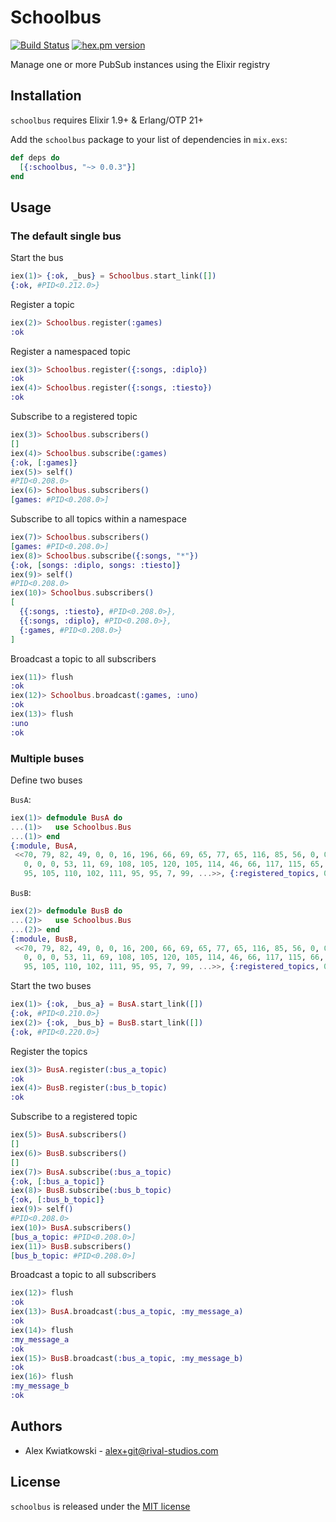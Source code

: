 # Schoolbus
[![Build Status](https://github.com/rupurt/schoolbus/workflows/test/badge.svg?branch=main)](https://github.com/rupurt/schoolbus/actions?query=workflow%3Atest)
[![hex.pm version](https://img.shields.io/hexpm/v/schoolbus.svg?style=flat)](https://hex.pm/packages/schoolbus)

Manage one or more PubSub instances using the Elixir registry

## Installation

`schoolbus` requires Elixir 1.9+ & Erlang/OTP 21+

Add the `schoolbus` package to your list of dependencies in `mix.exs`:

```elixir
def deps do
  [{:schoolbus, "~> 0.0.3"}]
end
```

## Usage

### The default single bus

Start the bus

```elixir
iex(1)> {:ok, _bus} = Schoolbus.start_link([])
{:ok, #PID<0.212.0>}
```

Register a topic

```elixir
iex(2)> Schoolbus.register(:games)
:ok
```

Register a namespaced topic

```elixir
iex(3)> Schoolbus.register({:songs, :diplo})
:ok
iex(4)> Schoolbus.register({:songs, :tiesto})
:ok
```

Subscribe to a registered topic

```elixir
iex(3)> Schoolbus.subscribers()
[]
iex(4)> Schoolbus.subscribe(:games)
{:ok, [:games]}
iex(5)> self()
#PID<0.208.0>
iex(6)> Schoolbus.subscribers()
[games: #PID<0.208.0>]
```

Subscribe to all topics within a namespace

```elixir
iex(7)> Schoolbus.subscribers()
[games: #PID<0.208.0>]
iex(8)> Schoolbus.subscribe({:songs, "*"})
{:ok, [songs: :diplo, songs: :tiesto]}
iex(9)> self()
#PID<0.208.0>
iex(10)> Schoolbus.subscribers()
[
  {{:songs, :tiesto}, #PID<0.208.0>},
  {{:songs, :diplo}, #PID<0.208.0>},
  {:games, #PID<0.208.0>}
]
```

Broadcast a topic to all subscribers

```elixir
iex(11)> flush
:ok
iex(12)> Schoolbus.broadcast(:games, :uno)
:ok
iex(13)> flush
:uno
:ok
```

### Multiple buses

Define two buses

`BusA`:

```elixir
iex(1)> defmodule BusA do
...(1)>   use Schoolbus.Bus
...(1)> end
{:module, BusA,
 <<70, 79, 82, 49, 0, 0, 16, 196, 66, 69, 65, 77, 65, 116, 85, 56, 0, 0, 2, 32,
   0, 0, 0, 53, 11, 69, 108, 105, 120, 105, 114, 46, 66, 117, 115, 65, 8, 95,
   95, 105, 110, 102, 111, 95, 95, 7, 99, ...>>, {:registered_topics, 0}}
```

`BusB`:

```elixir
iex(2)> defmodule BusB do
...(2)>   use Schoolbus.Bus
...(2)> end
{:module, BusB,
 <<70, 79, 82, 49, 0, 0, 16, 200, 66, 69, 65, 77, 65, 116, 85, 56, 0, 0, 2, 32,
   0, 0, 0, 53, 11, 69, 108, 105, 120, 105, 114, 46, 66, 117, 115, 66, 8, 95,
   95, 105, 110, 102, 111, 95, 95, 7, 99, ...>>, {:registered_topics, 0}}
```

Start the two buses

```elixir
iex(1)> {:ok, _bus_a} = BusA.start_link([])
{:ok, #PID<0.210.0>}
iex(2)> {:ok, _bus_b} = BusB.start_link([])
{:ok, #PID<0.220.0>}
```

Register the topics

```elixir
iex(3)> BusA.register(:bus_a_topic)
:ok
iex(4)> BusB.register(:bus_b_topic)
:ok
```

Subscribe to a registered topic

```elixir
iex(5)> BusA.subscribers()
[]
iex(6)> BusB.subscribers()
[]
iex(7)> BusA.subscribe(:bus_a_topic)
{:ok, [:bus_a_topic]}
iex(8)> BusB.subscribe(:bus_b_topic)
{:ok, [:bus_b_topic]}
iex(9)> self()
#PID<0.208.0>
iex(10)> BusA.subscribers()
[bus_a_topic: #PID<0.208.0>]
iex(11)> BusB.subscribers()
[bus_b_topic: #PID<0.208.0>]
```

Broadcast a topic to all subscribers

```elixir
iex(12)> flush
:ok
iex(13)> BusA.broadcast(:bus_a_topic, :my_message_a)
:ok
iex(14)> flush
:my_message_a
:ok
iex(15)> BusB.broadcast(:bus_a_topic, :my_message_b)
:ok
iex(16)> flush
:my_message_b
:ok
```

## Authors

* Alex Kwiatkowski - alex+git@rival-studios.com

## License

`schoolbus` is released under the [MIT license](./LICENSE.md)
